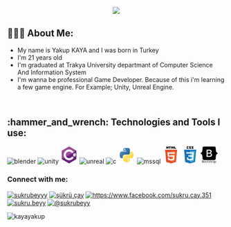 <p align="center">
<img src="https://discourse.disneyheroesgame.com/uploads/default/original/3X/e/a/ead2d662a27bcd6b06feb16fc63d3dd95d199277.gif" width="500" width="1000px">
 </p>

 <h2 align="left">👨🏻‍💻 About Me:</h2>


   <ul> 
      <li>My name is Yakup KAYA and I was born in Turkey </li>
      <li>I'm 21 years old</li>
      <li>I'm graduated at Trakya University departmant of Computer Science And Information System</li>
      <li>I'm wanna be professional Game Developer. Because of this i'm learning a few game engine. For Example; Unity, Unreal Engine.</li>    
   </ul>

 <br>
 
<h2 align="left">:hammer_and_wrench: Technologies and Tools I use:</h2>
<p align="left">
<img src="https://encrypted-tbn0.gstatic.com/images?q=tbn:ANd9GcREsOKC1vXldSaUMr31KQ7vLMK-hWA6YpZ_cbFqd1aiYfZDPPRB-l-PtFk6uXpqGf_1KLI&usqp=CAU" alt="blender"width="40" height="40"/> 
<img src="https://img.icons8.com/nolan/50/unity.png" alt="unity" width="40" height="40"/>
<img src="https://raw.githubusercontent.com/devicons/devicon/master/icons/csharp/csharp-original.svg" alt="csharp" width="40" height="40"/>
<img src="https://img.icons8.com/nolan/50/unreal-engine.png" alt="unreal" width="40" height="40"/>
<img src="https://encrypted-tbn0.gstatic.com/images?q=tbn:ANd9GcSHHId1aTBP5f2NFdCW98Eo01DVK1k4FdPRkw&usqp=CAU" alt="c" width="40" height="40"/>
<img src="https://raw.githubusercontent.com/devicons/devicon/master/icons/python/python-original.svg" alt="python" width="40" height="40"/> 
<img src="https://www.svgrepo.com/show/303229/microsoft-sql-server-logo.svg" alt="mssql" width="40" height="40"/> 
<img src="https://raw.githubusercontent.com/devicons/devicon/master/icons/html5/html5-original-wordmark.svg" alt="html5" width="40" height="40"/>
<img src="https://raw.githubusercontent.com/devicons/devicon/master/icons/css3/css3-original-wordmark.svg" alt="css3" width="40" height="40"/>
<img src="https://raw.githubusercontent.com/devicons/devicon/master/icons/bootstrap/bootstrap-plain-wordmark.svg" alt="bootstrap" width="40" height="40"/>


<h3 align="left">Connect with me:</h3>
<p align="left">
<a href="https://twitter.com/ka_ya_kup" target="blank"><img align="center" src="https://raw.githubusercontent.com/rahuldkjain/github-profile-readme-generator/master/src/images/icons/Social/twitter.svg" alt="sukrubeyyy" height="30" width="40" /></a>
<a href="https://www.linkedin.com/in/yakup-kaya-/" target="blank"><img align="center" src="https://raw.githubusercontent.com/rahuldkjain/github-profile-readme-generator/master/src/images/icons/Social/linked-in-alt.svg" alt="şükrü çay" height="30" width="40" /></a>
<a href="https://www.facebook.com/yakup.kaya.79656" target="blank"><img align="center" src="https://raw.githubusercontent.com/rahuldkjain/github-profile-readme-generator/master/src/images/icons/Social/facebook.svg" alt="https://www.facebook.com/sukru.cay.351" height="30" width="40" /></a>
<a href="https://www.instagram.com/kayakup_/" target="blank"><img align="center" src="https://raw.githubusercontent.com/rahuldkjain/github-profile-readme-generator/master/src/images/icons/Social/instagram.svg" alt="sukru.beyy" height="30" width="40" /></a>
<a href="https://medium.com/@yakupyek13" target="blank"><img align="center" src="https://raw.githubusercontent.com/rahuldkjain/github-profile-readme-generator/master/src/images/icons/Social/medium.svg" alt="@sukrubeyy" height="30" width="40" /></a>
</p>
 
 
 <p align="left"> <img src="https://komarev.com/ghpvc/?username=kayayakup&label=Profile%20views&color=0e75b6&style=flat" alt="kayayakup" /> </p>
